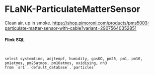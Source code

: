 # FLaNK-ParticulateMatterSensor

Clean air, up in smoke. https://shop.pimoroni.com/products/pms5003-particulate-matter-sensor-with-cable?variant=29075640352851


#### Flink SQL


````


select systemtime, adjtempf, humidity, gasKO, pm25, pm1, pm10, pm1atmos, pm25atmos, pm10atmos, oxidising, nh3
from `sr1`.`default_database`.`particles`

````
